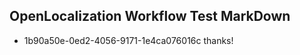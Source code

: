 ## OpenLocalization Workflow Test MarkDown
* 1b90a50e-0ed2-4056-9171-1e4ca076016c 
thanks!<!--HONumber=Mar16_HO4-->
